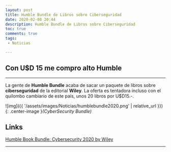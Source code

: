 ```yaml
---
layout: post
title: Humble Bundle de Libros sobre Ciberseguridad
date: 2020-02-08 20:44
description: Humble Bundle de Libros sobre Ciberseguridad
toc: true
comments: true
tags: 
 - Noticias

---
```


## **Con U$D 15 me compro alto Humble**
---

La gente de **Humble Bundle** acaba de sacar un paquete de libros sobre **ciberseguridad** de la editorial **Wiley**. La oferta es tentadora incluso con el quilombo cambiario de este país, unos 20 libros por U$D15.-.

![img]({{ '/assets/images/Noticias/humblebundle2020.png' | relative_url }}){: .center-image }*(CyberSecurity Bundle)*


## **Links**
[Humble Book Bundle: Cybersecurity 2020 by Wiley](https://www.humblebundle.com/books/cybersecurity-2020-wiley-books?hmb_source=humble_home&hmb_medium=product_tile&hmb_campaign=mosaic_section_1_layout_index_1_layout_type_twos_tile_index_2_c_cybersecurity2020wiley_bookbundle)

---


